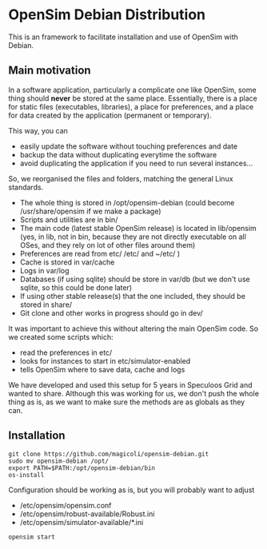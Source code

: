 OpenSim Debian Distribution
===========================

This is an framework to facilitate installation and use of OpenSim with Debian.

Main motivation
---------------

In a software application, particularly a complicate one like OpenSim, some
thing should **never** be stored at the same place. Essentially, there is a place
for static files (executables, libraries), a place for preferences, and a place
for data created by the application (permanent or temporary).

This way, you can
  - easily update the software without touching preferences and date
  - backup the data without duplicating everytime the software
  - avoid duplicating the application if you need to run several instances...

So, we reorganised the files and folders, matching the general Linux standards.
  - The whole thing is stored in /opt/opensim-debian (could become
  /usr/share/opensim if we make a package)
  - Scripts and utilities are in bin/
  - The main code (latest stable OpenSim release) is located in lib/opensim
  (yes, in lib, not in bin, because they are not directly executable on all OSes,
  and they rely on lot of other files around them)
  - Preferences are read from etc/ /etc/ and ~/etc/ )
  - Cache is stored in var/cache
  - Logs in var/log
  - Databases (if using sqlite) should be store in var/db (but we don't use
  sqlite, so this could be done later)
  - If using other stable release(s) that the one included, they should be
  stored in share/
  - Git clone and other works in progress should go in dev/

It was important to achieve this without altering the main OpenSim code.
So we created some scripts which: 
  - read the preferences in etc/
  - looks for instances to start in etc/simulator-enabled
  - tells OpenSim where to save data, cache and logs

We have developed and used this setup for 5 years in Speculoos Grid 
and wanted to share. Although this was working for us, we don't push the whole
thing as is, as we want to make sure the methods are as globals as they can.

Installation
------------

```shell
git clone https://github.com/magicoli/opensim-debian.git
sudo mv opensim-debian /opt/
export PATH=$PATH:/opt/opensim-debian/bin
os-install
```

Configuration should be working as is, but you will probably want to adjust
  - /etc/opensim/opensim.conf 
  - /etc/opensim/robust-available/Robust.ini
  - /etc/opensim/simulator-available/*.ini 

```shell
opensim start
```
